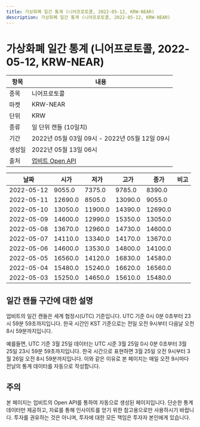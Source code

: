 ```yaml
---
title: 가상화폐 일간 통계 (니어프로토콜, 2022-05-12, KRW-NEAR)
description: 가상화폐 일간 통계 (니어프로토콜, 2022-05-12, KRW-NEAR)
---
```



가상화폐 일간 통계 (니어프로토콜, 2022-05-12, KRW-NEAR)
===

|항목|내용|
|--|--|
|종목|니어프로토콜|
|마켓|KRW-NEAR|
|단위|KRW|
|종류|일 단위 캔들 (10일치)|
|기간|2022년 05월 03일 09시 - 2022년 05월 12일 09시|
|생성일|2022년 05월 13일 06시|
|출처|[업비트 Open API](https://docs.upbit.com)|


|날짜|시가|저가|고가|종가|비고|
|--|--|--|--|--|--|
|2022-05-12|9055.0|7375.0|9785.0|8390.0|    |
|2022-05-11|12690.0|8505.0|13090.0|9055.0|    |
|2022-05-10|13050.0|11900.0|14390.0|12690.0|    |
|2022-05-09|14600.0|12990.0|15350.0|13050.0|    |
|2022-05-08|13670.0|12960.0|14730.0|14600.0|    |
|2022-05-07|14110.0|13340.0|14170.0|13670.0|    |
|2022-05-06|14600.0|13530.0|14800.0|14100.0|    |
|2022-05-05|16560.0|14120.0|16830.0|14580.0|    |
|2022-05-04|15480.0|15240.0|16620.0|16560.0|    |
|2022-05-03|15250.0|14650.0|15610.0|15480.0|    |


일간 캔들 구간에 대한 설명
---


업비트의 일간 캔들은 세계 협정시(UTC) 기준입니다. 
UTC 기준 0시 0분 0초부터 23시 59분 59초까지입니다. 
한국 시간인 KST 기준으로는 전일 오전 9시부터 다음날 오전 8시 59분까지입니다. 


예를들면, UTC 기준 3월 25일 데이터는 UTC 시준 3월 25일 0시 0분 0초부터 3월 25일 23시 59분 59초까지입니다. 
한국 시간으로 표현하면 3월 25일 오전 9시부터 3월 26일 오전 8시 59분까지입니다. 
이와 같은 이유로 본 페이지는 매일 오전 9시마다 전날의 통계 데이터를 자동으로 작성합니다. 


주의
---


본 페이지는 업비트의 Open API를 통하여 자동으로 생성된 페이지입니다. 
단순한 통계 데이터만 제공하고, 자료를 통해 인사이트를 얻기 위한 참고용으로만 사용하시기 바랍니다. 
투자를 권유하는 것은 아니며, 투자에 대한 모든 책임은 투자자 본인에게 있습니다. 
